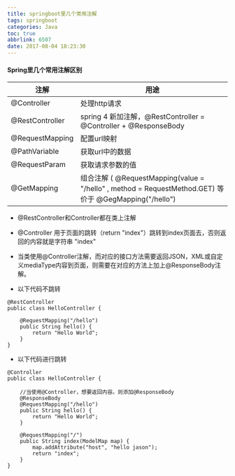 ```yaml
---
title: springboot里几个常用注解
tags: springboot
categories: Java
toc: true
abbrlink: 6507
date: 2017-08-04 18:23:30
---
```

#### Spring里几个常用注解区别
|注解	|用途|
|--- |---|
|@Controller|	处理http请求|
|@RestController	|spring 4 新加注解，@RestController = @Controller + @ResponseBody |
|@RequestMapping	|配置url映射|
|@PathVariable	|获取url中的数据|
|@RequestParam	|获取请求参数的值|
|@GetMapping	|组合注解 (  @RequestMapping(value = "/hello" , method = RequestMethod.GET) 等价于 @GegMapping("/hello")


- @RestController和Controller都在类上注解
- @Controller 用于页面的跳转（return "index"）跳转到index页面去，否则返回的内容就是字符串 "index"
- 当类使用@Controller注解，而对应的接口方法需要返回JSON，XML或自定义mediaType内容到页面，则需要在对应的方法上加上@ResponseBody注解。



- 以下代码不跳转

```
@RestController
public class HelloController {
    
    @RequestMapping("/hello")
    public String hello() {
        return "Hello World";
    }
}
```
- 以下代码进行跳转

```
@Controller
public class HelloController {
    
    //当使用@Controller，想要返回内容。则添加@ResponseBody
    @ResponseBody
    @RequestMapping("/hello")
    public String hello() {
        return "Hello World";
    }

    @RequestMapping("/")
    public String index(ModelMap map) {
        map.addAttribute("host", "hello jason");
        return "index";
    }
}
```